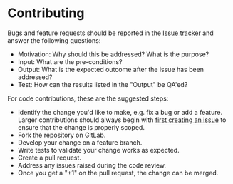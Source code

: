 # Contributing

Bugs and feature requests should be reported in the
[Issue tracker](https://github.com/suhailshergill/predef/issues/new) and answer
the following questions:

 - Motivation: Why should this be addressed? What is the purpose?
 - Input: What are the pre-conditions?
 - Output: What is the expected outcome after the issue has been addressed?
 - Test: How can the results listed in the "Output" be QA'ed?

For code contributions, these are the suggested steps:

 - Identify the change you'd like to make, e.g. fix a bug or add a feature.
   Larger contributions should always begin with
   [first creating an issue](https://github.com/suhailshergill/predef/issues/new)
   to ensure that the change is properly scoped.
 - Fork the repository on GitLab.
 - Develop your change on a feature branch.
 - Write tests to validate your change works as expected.
 - Create a pull request.
 - Address any issues raised during the code review.
 - Once you get a "+1" on the pull request, the change can be merged.
